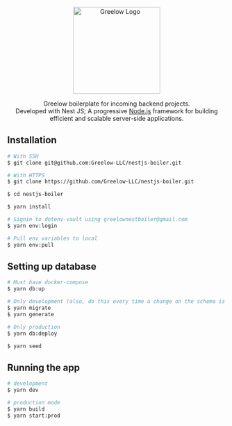 <p align="center">
  <a href="https://greelow.com/" target="blank"><img src="https://avatars.githubusercontent.com/u/95771770?s=400&u=cb6af5afc520ee1033ea726defa2c04ab8470506&v=4" width="200" alt="Greelow Logo" /></a>
</p>

[circleci-image]: https://img.shields.io/circleci/build/github/nestjs/nest/master?token=abc123def456
[circleci-url]: https://circleci.com/gh/nestjs/nest

  <p align="center">Greelow boilerplate for incoming backend projects.
  <br />
  Developed with Nest JS; A progressive <a href="http://nodejs.org" target="_blank">Node.js</a> framework for building efficient and scalable server-side applications.</p>
    <p align="center">

## Installation

```bash
# With SSH
$ git clone git@github.com:Greelow-LLC/nestjs-boiler.git

# With HTTPS
$ git clone https://github.com/Greelow-LLC/nestjs-boiler.git

$ cd nestjs-boiler

$ yarn install

# Signin to dotenv-vault using greelownestboiler@gmail.com
$ yarn env:login

# Pull env variables to local
$ yarn env:pull
```

## Setting up database

```bash
# Must have docker-compose
$ yarn db:up

# Only development (also, do this every time a change on the schema is made)
$ yarn migrate
$ yarn generate

# Only production
$ yarn db:deploy

$ yarn seed
```

## Running the app

```bash
# development
$ yarn dev

# production mode
$ yarn build
$ yarn start:prod
```
